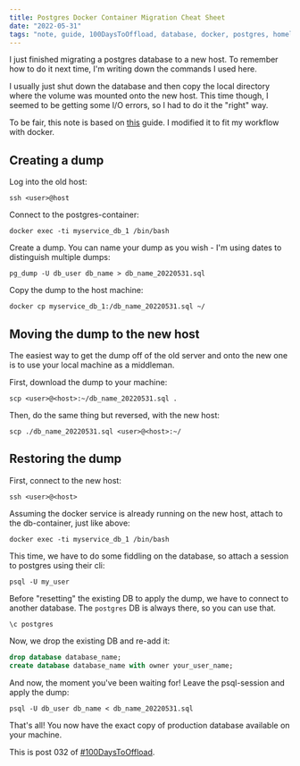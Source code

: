 ```yaml
---
title: Postgres Docker Container Migration Cheat Sheet
date: "2022-05-31"
tags: "note, guide, 100DaysToOffload, database, docker, postgres, homelab, tech"
---
```


I just finished migrating a postgres database to a new host. To remember how to
do it next time, I'm writing down the commands I used here.

I usually just shut down the database and then copy the local directory where
the volume was mounted onto the new host. This time though, I seemed to be
getting some I/O errors, so I had to do it the "right" way.

To be fair, this note is based on
[this](https://www.netguru.com/blog/how-to-dump-and-restore-postgresql-database)
guide. I modified it to fit my workflow with docker.

## Creating a dump

Log into the old host:

```
ssh <user>@host
```

Connect to the postgres-container:

```
docker exec -ti myservice_db_1 /bin/bash
```

Create a dump. You can name your dump as you wish - I'm using dates to
distinguish multiple dumps:

```
pg_dump -U db_user db_name > db_name_20220531.sql
```

Copy the dump to the host machine:

```
docker cp myservice_db_1:/db_name_20220531.sql ~/
```

## Moving the dump to the new host

The easiest way to get the dump off of the old server and onto the new one is to
use your local machine as a middleman.

First, download the dump to your machine:

```
scp <user>@<host>:~/db_name_20220531.sql .
```

Then, do the same thing but reversed, with the new host:

```
scp ./db_name_20220531.sql <user>@<host>:~/
```

## Restoring the dump

First, connect to the new host:

```
ssh <user>@<host>
```

Assuming the docker service is already running on the new host, attach to the
db-container, just like above:

```
docker exec -ti myservice_db_1 /bin/bash
```

This time, we have to do some fiddling on the database, so attach a session to
postgres using their cli:

```
psql -U my_user
```

Before "resetting" the existing DB to apply the dump, we have to connect to
another database. The `postgres` DB is always there, so you can use that.

```
\c postgres
```

Now, we drop the existing DB and re-add it:

```sql
drop database database_name;
create database database_name with owner your_user_name;
```

And now, the moment you've been waiting for! Leave the psql-session and apply
the dump:

```
psql -U db_user db_name < db_name_20220531.sql
```

That's all! You now have the exact copy of production database available on your
machine.

This is post 032 of [#100DaysToOffload](https://100daystooffload.com/).
